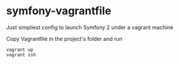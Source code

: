 # symfony-vagrantfile
Just simpliest config to launch Symfony 2 under a vagrant machine 

Copy Vagrantfile in the project's folder and run

```
vagrant up
vagrant ssh
```

